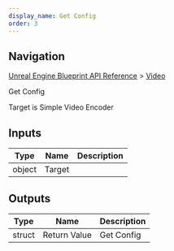 ```yaml
---
display_name: Get Config
order: 3
---
```

## Navigation

[Unreal Engine Blueprint API Reference](https://dev.epicgames.com/documentation/en-us/unreal-engine/BlueprintAPI) > [Video](https://dev.epicgames.com/documentation/en-us/unreal-engine/BlueprintAPI/Video)

Get Config

Target is Simple Video Encoder

## Inputs

| Type | Name | Description |
| --- | --- | --- |
| object | Target |  |

## Outputs

| Type | Name | Description |
| --- | --- | --- |
| struct | Return Value | Get Config |
